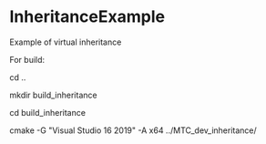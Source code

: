 # InheritanceExample
Example of virtual inheritance

For build:

cd ..

mkdir build_inheritance

cd build_inheritance

cmake -G "Visual Studio 16 2019" -A x64 ../MTC_dev_inheritance/